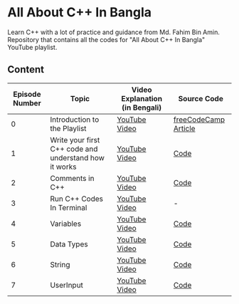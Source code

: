 # All About C++ In Bangla
Learn C++ with a lot of practice and guidance from Md. Fahim Bin Amin. Repository that contains all the codes for "All About C++ In Bangla" YouTube playlist.

## Content

| Episode Number | Topic                                                 | Video Explanation (in Bengali)                                                        | Source Code                                                                                             |
| -------------- | ----------------------------------------------------- | ------------------------------------------------------------------------------------- | ------------------------------------------------------------------------------------------------------- |
| 0              | Introduction to the Playlist                          | [YouTube Video](https://youtu.be/ArBau-NbYo4?list=PLutHME8vSEnEyOMy1AKHo07VibU10-cmu) | [freeCodeCamp Article](https://www.freecodecamp.org/news/how-to-install-c-and-cpp-compiler-on-windows/) |
| 1              | Write your first C++ code and understand how it works | [YouTube Video](https://youtu.be/doT-FjxPcbM)                                         | [Code](./HelloWorld/)                                                                                   |
| 2              | Comments in C++                                       | [YouTube Video](https://youtu.be/_tNqJNpTX0o?list=PLutHME8vSEnEyOMy1AKHo07VibU10-cmu) | [Code](./Comments/)                                                                                     |
| 3              | Run C++ Codes In Terminal                             | [YouTube Video](https://youtu.be/32c4WXDesqk?list=PLutHME8vSEnEyOMy1AKHo07VibU10-cmu) | -                                                                                                       |
| 4              | Variables                                             | [YouTube Video](https://youtu.be/vNAP2zFmh6A?list=PLutHME8vSEnEyOMy1AKHo07VibU10-cmu) | [Code](./Variable/)                                                                                     |
| 5              | Data Types                                            | [YouTube Video](https://youtu.be/xVCPqHRm5Kc?list=PLutHME8vSEnEyOMy1AKHo07VibU10-cmu) | [Code](./DataTypes/)                                                                                    |
| 6              | String                                                | [YouTube Video](https://youtu.be/aTKqp5tYE2M?list=PLutHME8vSEnEyOMy1AKHo07VibU10-cmu) | [Code](./String/)                                                                                       |
| 7              | UserInput                                             | [YouTube Video](https://youtu.be/1KFrjvw_EH8)                                         | [Code](./UserInput/)                                                                                    |
